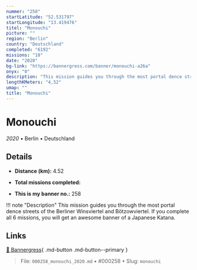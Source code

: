 ```yaml
---
nummer: "258"
startLatitude: "52.531797"
startLongitude: "13.419476"
titel: "Monouchi"
picture: ""
region: "Berlin"
country: "Deutschland"
completed: "6192"
missions: "18"
date: "2020"
bg-link: "https://bannergress.com/banner/monouchi-a26a"
onyx: "0"
description: "This mission guides you through the most portal dence streets of the Berliner Winsviertel and Bötzowviertel. If you complete all 6 missions, you will get an awesome banner of a Japanese Katana."
lengthKMeters: "4,52"
umap: ""
title: "Monouchi"
---
```

# Monouchi

*2020* • Berlin • Deutschland



## Details
- **Distance (km):** 4.52

- **Total missions completed:** 
- **This is my banner no.:** 258


!!! note "Description"
    This mission guides you through the most portal dence streets of the Berliner Winsviertel and Bötzowviertel. If you complete all 6 missions, you will get an awesome banner of a Japanese Katana.



## Links
[🔗 Bannergress](https://bannergress.com/banner/monouchi-a26a){ .md-button .md-button--primary }



> File: `000258_monouchi_2020.md` • #000258 • Slug: `monouchi`
